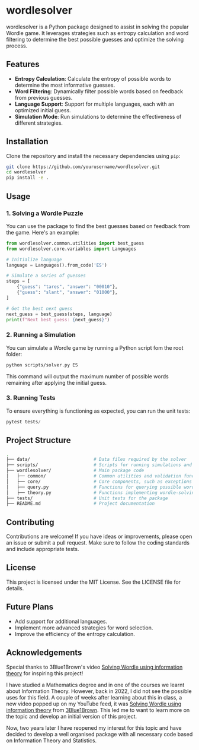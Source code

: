 # wordlesolver

wordlesolver is a Python package designed to assist in solving the popular Wordle game. It leverages strategies such as entropy calculation and word filtering to determine the best possible guesses and optimize the solving process.

## Features

- **Entropy Calculation**: Calculate the entropy of possible words to determine the most informative guesses.
- **Word Filtering**: Dynamically filter possible words based on feedback from previous guesses.
- **Language Support**: Support for multiple languages, each with an optimized initial guess.
- **Simulation Mode**: Run simulations to determine the effectiveness of different strategies.

## Installation

Clone the repository and install the necessary dependencies using `pip`:

```bash
git clone https://github.com/yourusername/wordlesolver.git
cd wordlesolver
pip install -e .
```

## Usage

### 1. Solving a Wordle Puzzle
You can use the package to find the best guesses based on feedback from the game. Here's an example:

```python
from wordlesolver.common.utilities import best_guess
from wordlesolver.core.variables import Languages

# Initialize language
language = Languages().from_code('ES')

# Simulate a series of guesses
steps = [
    {"guess": "tares", "answer": "00010"},
    {"guess": "slant", "answer": "01000"},
]

# Get the best next guess
next_guess = best_guess(steps, language)
print(f"Next best guess: {next_guess}")
```

### 2. Running a Simulation
You can simulate a Wordle game by running a Python script fom the root folder:

```bash
python scripts/solver.py ES
```
This command will output the maximum number of possible words remaining after applying the initial guess.

### 3. Running Tests
To ensure everything is functioning as expected, you can run the unit tests:

```python
pytest tests/
```

## Project Structure
```bash
.
├── data/                        # Data files required by the solver
├── scripts/                     # Scripts for running simulations and other tasks
├── wordlesolver/                # Main package code
│   ├── common/                  # Common utilities and validation functions
│   ├── core/                    # Core components, such as exceptions and variables
│   ├── query.py                 # Functions for querying possible words
│   ├── theory.py                # Functions implementing wordle-solving strategies
├── tests/                       # Unit tests for the package
├── README.md                    # Project documentation
```

## Contributing
Contributions are welcome! If you have ideas or improvements, please open an issue or submit a pull request. Make sure to follow the coding standards and include appropriate tests.

## License
This project is licensed under the MIT License. See the LICENSE file for details.

## Future Plans
- Add support for additional languages.
- Implement more advanced strategies for word selection.
- Improve the efficiency of the entropy calculation.

## Acknowledgements
Special thanks to 3Blue1Brown's video [Solving Wordle using information theory](https://www.youtube.com/watch?v=v68zYyaEmEA) for inspiring this project! 

I have studied a Mathematics degree and in one of the courses we learnt about Information Theory. However, back in 2022, I did not see the possible uses for this field. A couple of weeks after learning about this in class, a new video popped up on my YouTube feed, it was [Solving Wordle using information theory](https://www.youtube.com/watch?v=v68zYyaEmEA) from [3Blue1Brown](https://www.youtube.com/@3blue1brown). This led me to want to learn more on the topic and develop an initial version of this project.

Now, two years later I have reopened my interest for this topic and have decided to develop a well organised package with all necessary code based on Information Theory and Statistics.
